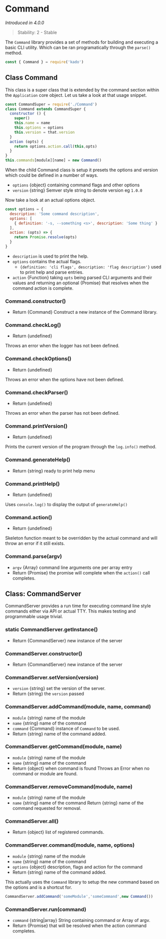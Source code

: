 # Command
*Introduced in 4.0.0*
> Stability: 2 - Stable

The `Command` library provides a set of methods for building
and executing a basic CLI utility. Which can be ran programatically
through the `parse()` method.

```js
const { Command } = require('kado')
```

## Class Command

This class is a super class that is extended by the command section
within the `Application` core object. Let us take a look at that usage snippet.

```js
const CommandSuper = require('./Command')
class Command extends CommandSuper {
  constructor () {
    super()
    this.name = name
    this.options = options
    this.version = that.version
  }
  action (opts) {
    return options.action.call(this,opts)
  }
}
this.commands[module][name] = new Command()
```

When the child Command class is setup it presets the options and version
which could be defined in a number of ways.

* `options` {object} containing command flags and other options
* `version` {string} Semver style string to denote version eg `1.0.0`

Now take a look at an actual options object.

```js
const options = {
  description: 'Some command description',
  options: [
    { definition: '-s, --something <s>', description: 'Some thing' }
  ],
  action: (opts) => {
    return Promise.resolve(opts)
  }
}
```

* `description` is used to print the help.
* `options` contains the actual flags.
  * `{definition: 'cli flags', description: 'flag description'}` used to print
  help and parse entries.
* `action` {Function} taking `opts` being parsed CLI arguments and their values
  and returning an optional {Promise} that resolves when the command action is
  complete.

### Command.constructor()
* Return {Command} Construct a new instance of the Command library.

### Command.checkLog()
* Return {undefined}

Throws an error when the logger has not been defined.

### Command.checkOptions()
* Return {undefined}

Throws an error when the options have not been defined.

### Command.checkParser()
* Return {undefined}

Throws an error when the parser has not been defined.

### Command.printVersion()
* Return {undefined}

Prints the current version of the program through the `log.info()` method.

### Command.generateHelp()
* Return {string} ready to print help menu

### Command.printHelp()
* Return {undefined}

Uses `console.log()` to display the output of `generateHelp()`

### Command.action()
* Return {undefined}

Skeleton function meant to be overridden by the actual command and will throw
an error if it still exists.

### Command.parse(argv)
* `argv` {Array} command line arguments one per array entry
* Return {Promise} the promise will complete when the `action()` call completes.

## Class: CommandServer

CommandServer provides a run time for executing command line style
commands either via API or actual TTY. This makes testing and
programmable usage trivial.

### static CommandServer.getInstance()
* Return {CommandServer} new instance of the server

### CommandServer.constructor()
* Return {CommandServer} new instance of the server

### CommandServer.setVersion(version)
* `version` {string} set the version of the server.
* Return {string} the `version` passed

### CommandServer.addCommand(module, name, command)
* `module` {string} name of the module
* `name` {string} name of the command
* `command` {Command} instance of `Command` to be used.
* Return {string} name of the command added.

### CommandServer.getCommand(module, name)
* `module` {string} name of the module
* `name` {string} name of the command
* Return {object} when command is found
Throws an Error when no command or module are found.

### CommandServer.removeCommand(module, name)
* `module` {string} name of the module
* `name` {string} name of the command
Return {string} name of the command requested for removal.

### CommandServer.all()
* Return {object} list of registered commands.

### CommandServer.command(module, name, options)
* `module` {string} name of the module
* `name` {string} name of the command
* `options` {object} description, flags and action for the command
* Return {string} name of the command added.

This actually uses the `Command` library to setup the new command
based on the options and is a shortcut for.

```js
CommandServer.addCommand('someModule','someCommand',new Command())
```

### CommandServer.run(command)
* `command` {string|array} String containing command or Array of argv.
* Return {Promise} that will be resolved when the action command completes.
